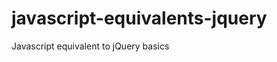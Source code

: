 javascript-equivalents-jquery
=============================

Javascript equivalent to jQuery basics

